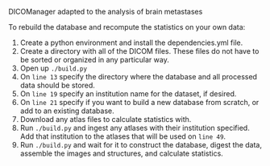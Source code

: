 DICOManager adapted to the analysis of brain metastases

To rebuild the database and recompute the statistics on your own data:
1. Create a python environment and install the dependencies.yml file.
2. Create a directory with all of the DICOM files. These files do not have to be sorted or organized in any particular way.
3. Open up `./build.py`
4. On `line 13` specify the directory where the database and all processed data should be stored.
5. On `line 19` specify an institution name for the dataset, if desired.
6. On `line 21` specify if you want to build a new database from scratch, or add to an existing database.
7. Download any atlas files to calculate statistics with.
8. Run `./build.py` and ingest any atlases with their institution specified. Add that institution to the atlases that will be used on `line 49`.
9. Run `./build.py` and wait for it to construct the database, digest the data, assemble the images and structures, and calculate statistics.
